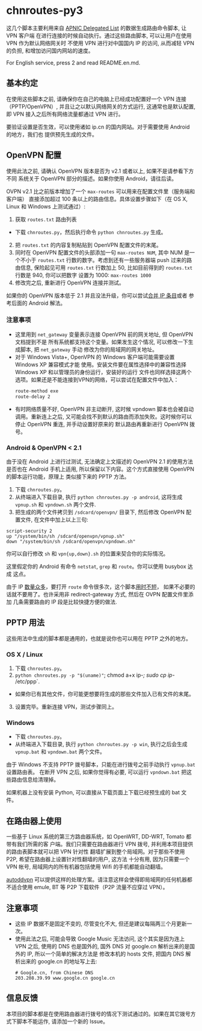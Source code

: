 chnroutes-py3
=========

这几个脚本主要利用来自 [APNIC Delegated List] 的数据生成路由命令脚本, 让 VPN 客户端
在进行连接的时候自动执行。通过这些路由脚本, 可以让用户在使用 VPN 作为默认网络网关时 
不使用 VPN 进行对中国国内 IP 的访问, 从而减轻 VPN 的负担, 和增加访问国内网站的速度。

For English service, press 2 and read README.en.md.

基本约定
--------

在使用这些脚本之前, 请确保你在自己的电脑上已经成功配置好一个 VPN 连接（PPTP/OpenVPN）, 
并且让之以默认网络网关的方式运行, 这通常也是默认配置, 即 VPN 接入之后所有网络流量都通过
VPN 进行。

要验证设置是否生效，可以使用诸如 ip.cn 的国内网站。对于需要使用 Android 的地方，我们也
提供预先生成的文件。

OpenVPN 配置
------------

使用此法之前, 请确认 OpenVPN 版本是否为 v2.1 或者以上, 如果不是请参看下方不同
系统关于 OpenVPN 部分的描述。如果你使用 Android，请往后读。

OVPN v2.1 比之前版本增加了一个 `max-routes` 可以用来在配置文件里（服务端和客户端）
直接添加超过 100 条以上的路由信息。具体设置步骤如下（在 OS X, Linux 和 Windows
上测试通过）:

1. 获取 `routes.txt` 路由列表
  - 下载 `chnroutes.py`，然后执行命令 `python chnroutes.py` 生成。
2. 把 `routes.txt` 的内容复制粘贴到 OpenVPN 配置文件的末尾。
3. 同时在 OpenVPN 配置文件的头部添加一句 `max-routes NUM`, 其中 NUM 是一个不小于
   `routes.txt` 行数的数字。考虑到还有一些服务器端 push 过来的路由信息, 保险起见可用
   `routes.txt` 行数加上 50, 比如目前得到的 `routes.txt` 行数是 940, 你可以把数字
   设置为 1000: `max-routes 1000`
4. 修改完之后, 重新进行 OpenVPN 连接并测试。

如果你的 OpenVPN 版本低于 2.1 并且没法升级，你可以尝试[合并 IP 条目][chinaip]或者
参考后面的 Android 解法。

### 注意事项

* 这里用到 `net_gateway` 变量表示连接 OpenVPN 前的网关地址, 但 OpenVPN 文档提到不是
  所有系统都支持这个变量。如果发生这个情况, 可以修改一下生成脚本, 把 `net_gateway` 手动
  修改为你的局域网的网关地址。
* 对于 Windows Vista+, OpenVPN 的 Windows 客户端可能需要设置 Windows XP 兼容模式才能
  使用。安装文件要在属性选择中的兼容性选择 Windows XP 和以管理员的身份运行，安装好的运行
  文件也同样选择这两个选项。如果还是不能连接到VPN的网络，可以尝试在配置文件中加入：
  ```Bash
  route-method exe
  route-delay 2
  ```
* 有时网络质量不好, OpenVPN 非主动断开, 这时候 vpndown 脚本也会被自动调用。重新连上之后, 
  又可能会找不到默认的路由而添加失败。这时候你可以停止 OpenVPN 重连, 并手动设置好原来的
  默认路由再重新进行 OpenVPN 拨号。

### Android & OpenVPN < 2.1

由于没在 Android 上进行过测试, 无法确定上文描述的 OpenVPN 2.1 的使用方法是否也在
Android 手机上适用, 所以保留以下内容。这个方式直接使用 OpenVPN 的脚本运行功能，原理上
类似接下来的 PPTP 方法。

1. 下载 `chnroutes.py`。
2. 从终端进入下载目录, 执行 `python chnroutes.py -p android`, 这将生成 `vpnup.sh` 和
  `vpndown.sh` 两个文件.
3. 把生成的两个文件拷贝到 `/sdcard/openvpn/` 目录下, 然后修改 OpenVPN 配置文件, 
  在文件中加上以上三句:
  ```
  script-security 2
  up "/system/bin/sh /sdcard/openvpn/vpnup.sh"
  down "/system/bin/sh /sdcard/openvpn/vpndown.sh"
  ```
  你可以自行修改 `sh` 和 `vpn{up,down}.sh` 的位置来契合你的实际情况。

这里假定你的 Android 有命令 `netstat`, `grep` 和 `route`。你可以使用 busybox 达成
这点。

由于 IP [数量众多][chinaip]，要打开 `route` 命令很多次，这个脚本[用时不短][PR48]，
如果不必要的话就不要用了。也许采用非 redirect-gateway 方式, 然后在 OVPN 配置文件里添加
几条需要路由的 IP 段是比较快捷方便的做法.

PPTP 用法
---------

这些用法中生成的脚本都是通用的，也就是说你也可以用在 PPTP 之外的地方。

### OS X / Linux

1. 下载 `chnroutes.py`。
2. `python chnroutes.py -p "$(uname)"`; chmod a+x ip-*; sudo cp ip-* /etc/ppp`.
  - 如果你已有其他文件，你可能更想要将生成的那些文件加入已有文件的末尾。
3. 设置完毕。重新连接 VPN，测试步骤同上。

### Windows

* 下载 `chnroutes.py`。
* 从终端进入下载目录, 执行 `python chnroutes.py -p win`, 执行之后会生成 `vpnup.bat`
和 `vpndown.bat` 两个文件。

由于 Windows 不支持 PPTP 拨号脚本，只能在进行拨号之前手动执行 `vpnup.bat` 设置路由表。
在断开 VPN 之后, 如果你觉得有必要, 可以运行 `vpndown.bat` 把这些路由信息给清理掉。

如果机器上没有安装 Python, 可以直接从下载页面上下载已经预生成的 bat 文件。

在路由器上使用
--------------

一些基于 Linux 系统的第三方路由器系统，如 OpenWRT, DD-WRT, Tomato 都带有我们所需的客
户端。我们只需要在路由器进行 VPN 拨号, 并利用本项目提供的路由表脚本就可以把 VPN 针对性
翻墙扩展到整个局域网。对于那些不使用 P2P, 希望在路由器上设置针对性翻墙的用户, 这方法
十分有用, 因为只需要一个 VPN 帐号, 局域网内的所有机器包括使用 Wifi 的手机都能自动翻墙。

[autoddvpn] 可以提供这样的处理方案。请注意这样会使得即局域网的任何机器都不适合使用
emule, BT 等 P2P 下载软件（P2P 流量不应穿过 VPN）。


注意事项
--------

* 这些 IP 数据不是固定不变的, 尽管变化不大, 但还是建议每隔两三个月更新一次。
* 使用此法之后, 可能会导致 Google Music 无法访问, 这个其实是因为连上 VPN 之后, 使用的
  DNS 也是国外的, 国外 DNS 对 google.cn 解析出来的是国外的 IP, 所以一个简单的解决方法是
  修改本机的 hosts 文件, 把国内 DNS 解析出来的 google.cn 的地址写上去:
  ```
  # Google.cn, from Chinese DNS
  203.208.39.99 www.google.cn google.cn
  ```


信息反馈
--------

本项目的脚本都是在使用路由器进行拨号的情况下测试通过的。如果在其它拨号方式下脚本不能运作, 
请添加一个新的 Issue。

[APNIC Delegated List]:https://ftp.apnic.net/apnic/stats/apnic/delegated-apnic-latest
[chinaip]:https://github.com/liudongmiao/chinaip
[PR48]:https://github.com/fivesheep/chnroutes/pull/48
[autoddvpn]:https://github.com/lincank/autoddvpn
